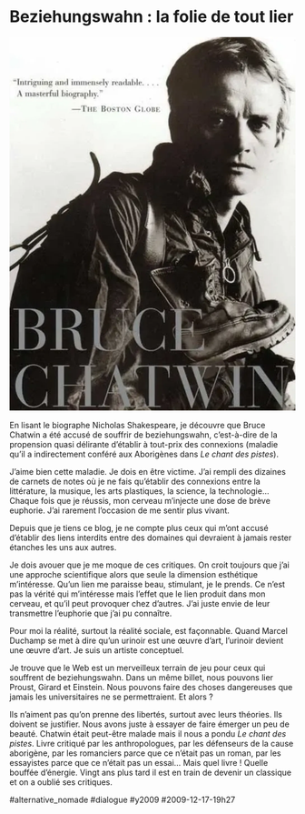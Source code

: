 # Beziehungswahn : la folie de tout lier

![](_i/chatwin.webp)

En lisant le biographe Nicholas Shakespeare, je découvre que Bruce Chatwin a été accusé de souffrir de beziehungswahn, c’est-à-dire de la propension quasi délirante d’établir à tout-prix des connexions (maladie qu’il a indirectement conféré aux Aborigènes dans *Le chant des pistes*).

J’aime bien cette maladie. Je dois en être victime. J’ai rempli des dizaines de carnets de notes où je ne fais qu’établir des connexions entre la littérature, la musique, les arts plastiques, la science, la technologie… Chaque fois que je réussis, mon cerveau m’injecte une dose de brève euphorie. J’ai rarement l’occasion de me sentir plus vivant.

Depuis que je tiens ce blog, je ne compte plus ceux qui m’ont accusé d’établir des liens interdits entre des domaines qui devraient à jamais rester étanches les uns aux autres.

Je dois avouer que je me moque de ces critiques. On croit toujours que j’ai une approche scientifique alors que seule la dimension esthétique m’intéresse. Qu’un lien me paraisse beau, stimulant, je le prends. Ce n’est pas la vérité qui m’intéresse mais l’effet que le lien produit dans mon cerveau, et qu’il peut provoquer chez d’autres. J’ai juste envie de leur transmettre l’euphorie que j’ai pu connaître.

Pour moi la réalité, surtout la réalité sociale, est façonnable. Quand Marcel Duchamp se met à dire qu’un urinoir est une œuvre d’art, l’urinoir devient une œuvre d’art. Je suis un artiste conceptuel.

Je trouve que le Web est un merveilleux terrain de jeu pour ceux qui souffrent de beziehungswahn. Dans un même billet, nous pouvons lier Proust, Girard et Einstein. Nous pouvons faire des choses dangereuses que jamais les universitaires ne se permettraient. Et alors ?

Ils n’aiment pas qu’on prenne des libertés, surtout avec leurs théories. Ils doivent se justifier. Nous avons juste à essayer de faire émerger un peu de beauté. Chatwin était peut-être malade mais il nous a pondu *Le chant des pistes*. Livre critiqué par les anthropologues, par les défenseurs de la cause aborigène, par les romanciers parce que ce n’était pas un roman, par les essayistes parce que ce n’était pas un essai… Mais quel livre ! Quelle bouffée d’énergie. Vingt ans plus tard il est en train de devenir un classique et on a oublié ses critiques.

#alternative_nomade #dialogue #y2009 #2009-12-17-19h27
